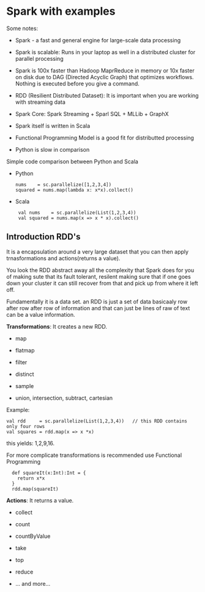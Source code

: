 # Spark with examples

Some notes:

  - Spark - a fast and general engine for large-scale data processing
  
  - Spark is scalable: Runs in your laptop as well in a distributed cluster for parallel processing
  
  - Spark is 100x faster than Hadoop MaprReduce in memory or 10x faster on disk due to DAG (Directed Acyclic Graph) that optimizes workflows. Nothing is executed before you give a command.
  
  - RDD (Resilient Distributed Dataset): It is important when you are working with streaming data
  
  - Spark Core:  Spark Streaming + Sparl SQL + MLLib + GraphX
  
  - Spark itself is written in Scala
  
  - Functional Programming Model is a good fit for distributted processing
  
  - Python is slow in comparison
  
Simple code comparison between Python and Scala

 -  Python
    
        nums    = sc.parallelize([1,2,3,4])
        squared = nums.map(lambda x: x*x).collect()
        
 - Scala
 
        val nums    = sc.parallelize(List(1,2,3,4))
        val squared = nums.map(x => x * x).collect()

  
  ## Introduction RDD's
  
It is a encapsulation around a very large dataset that you can then apply trnasformations and actions(returns a value). 

You look the RDD abstract away all the complexity that Spark does for you of making sute that its fault tolerant, resilent making sure that if one goes down your cluster it can still recover from that and pick up from where it left off.

Fundamentally it is a data set. an RDD is just a set of data basicaaly row after row after row of information and that can just be lines of raw of text can be a value information. 
  
**Transformations**: It creates a new RDD.

  - map
  
  - flatmap
  
  - filter
  
  - distinct
  
  - sample
  
  - union, intersection, subtract, cartesian
  
 Example:
 
    val rdd     = sc.parallelize(List(1,2,3,4))   // this RDD contains only four rows
    val squares = rdd.map(x => x *x) 
  
  this yields: 1,2,9,16. 
  
 For more complicate transformations is recommended use Functional Programming
  
      def squareIt(x:Int):Int = {
        return x*x
      }
      rdd.map(squareIt)
  
  **Actions**: It returns a value.
  
   - collect
   
   - count
   
   - countByValue
   
   - take
   
   - top
   
   - reduce
   
   - ... and more...
  
  

  
  
  
